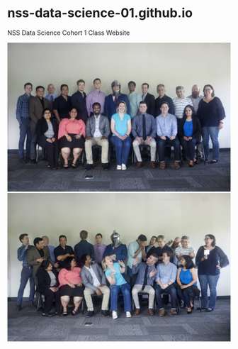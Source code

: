 # nss-data-science-01.github.io
NSS Data Science Cohort 1 Class Website

![Data Science Cohort 1](assets/img/class1.jpg)
![Data Science Cohort 1](assets/img/class2.jpg)
